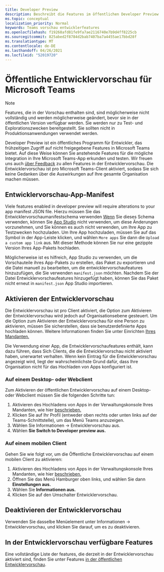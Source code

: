 ```yaml
---
title: Developer Preview
description: Beschreibt die Features im öffentlichen Developer Preview von Microsoft Teams
ms.topic: conceptual
localization_priority: Normal
keywords: Teams vorschau entwicklerfeatures
ms.openlocfilehash: f19268afd81fe9fa7ae2116740e7b9d4ff8225cb
ms.sourcegitcommit: 825abed2f8784d2bab7407ba7a4455ae17bbd28f
ms.translationtype: MT
ms.contentlocale: de-DE
ms.lasthandoff: 04/26/2021
ms.locfileid: "52019720"
---
```

# <a name="public-developer-preview-for-microsoft-teams"></a>Öffentliche Entwicklervorschau für Microsoft Teams

>[!NOTE]
>Features, die in der Vorschau enthalten sind, sind möglicherweise nicht vollständig und werden möglicherweise geändert, bevor sie in der öffentlichen Version verfügbar werden. Sie werden nur zu Test- und Explorationszwecken bereitgestellt. Sie sollten nicht in Produktionsanwendungen verwendet werden.

Developer Preview ist ein öffentliches Programm für Entwickler, das frühzeitigen Zugriff auf nicht freigegebene Features in Microsoft Teams bietet. Auf diese Weise können Sie anstehende Features für die mögliche Integration in Ihre Microsoft Teams-App erkunden und testen. Wir freuen uns auch [über Feedback](~/feedback.md) zu allen Features in der Entwicklervorschau. Die Entwicklervorschau ist pro Microsoft Teams-Client aktiviert, sodass Sie sich keine Gedanken über die Auswirkungen auf Ihre gesamte Organisation machen müssen.

## <a name="developer-preview-app-manifest"></a>Entwicklervorschau-App-Manifest

Viele features enabled in developer preview will require alterations to your app manifest JSON file. Hierzu müssen Sie das Entwicklervorschaumanifestschema verwenden [Wenn](~/resources/schema/manifest-schema-dev-preview.md) Sie dieses Schema verwenden, können Sie [App Studio](~/concepts/build-and-test/app-studio-overview.md) nicht verwenden, um diese Änderungen vorzunehmen, und Sie können es auch nicht verwenden, um Ihre App zu Testzwecken hochzuladen. Um Ihre App hochzuladen, müssen Sie auf das Symbol in der App-Leiste klicken, und wählen `More apps` Sie dann die `Upload a custom app link` aus. Mit dieser Methode können Sie nur eine gezippte Version Ihres App-Pakets hochladen.

Möglicherweise ist es hilfreich, App Studio zu verwenden, um die Vorschauteile ihres App-Pakets zu erstellen, das Paket zu exportieren und die Datei manuell zu bearbeiten, um die entwicklervorschaufeatures hinzuzufügen, die Sie verwenden `manifest.json` möchten. Nachdem Sie der Datei Entwicklervorschaufeatures hinzugefügt haben, können Sie das Paket nicht erneut in `manifest.json` App Studio importieren.

## <a name="enable-developer-preview"></a>Aktivieren der Entwicklervorschau

Die Entwicklervorschau ist pro Client aktiviert, die Option zum Aktivieren der Entwicklervorschau wird jedoch auf Organisationsebene gesteuert. Um die Option zum Aktivieren der Entwicklervorschau für eine Person zu aktivieren, müssen Sie sicherstellen, dass sie benutzerdefinierte Apps hochladen können. Weitere Informationen finden Sie unter Einrichten [Ihres Mandanten.](~/concepts/build-and-test/prepare-your-o365-tenant.md)

Die Verwendung einer App, die Entwicklervorschaufeatures enthält, kann dazu führen, dass Sich Clients, die die Entwicklervorschau nicht aktiviert haben, unerwartet verhalten. Wenn kein Eintrag für die Entwicklervorschau angezeigt wird, liegt der wahrscheinlichste Grund dafür, dass Ihre Organisation nicht für das Hochladen von Apps konfiguriert ist.

### <a name="on-a-desktop-or-web-client"></a>Auf einem Desktop- oder Webclient

Zum Aktivieren der öffentlichen Entwicklervorschau auf einem Desktop- oder Webclient müssen Sie die folgenden Schritte tun:

1. Aktivieren des Hochladens von Apps in der Verwaltungskonsole Ihres Mandanten, wie hier [beschrieben.](~/concepts/build-and-test/prepare-your-o365-tenant.md)
1. Klicken Sie auf Ihr Profil (entweder oben rechts oder unten links auf der Teams-Schnittstelle), um das Menü Teams anzuzeigen.
1. Wählen Sie Informationen → Entwicklervorschau aus.
1. Wählen **Sie Switch to Developer preview aus.**

### <a name="on-a-mobile-client"></a>Auf einem mobilen Client

Gehen Sie wie folgt vor, um die Öffentliche Entwicklervorschau auf einem mobilen Client zu aktivieren:

1. Aktivieren des Hochladens von Apps in der Verwaltungskonsole Ihres Mandanten, wie hier [beschrieben.](~/concepts/build-and-test/prepare-your-o365-tenant.md)
1. Öffnen Sie das Menü Hamburger oben links, und wählen Sie dann **Einstellungen aus.**
1. Wählen Sie **Informationen aus.**
1. Klicken Sie auf den Umschalter Entwicklervorschau.

## <a name="disable-developer-preview"></a>Deaktivieren der Entwicklervorschau

Verwenden Sie dasselbe Menüelement unter Informationen → Entwicklervorschau, und klicken Sie darauf, um es zu deaktivieren.

## <a name="features-available-in-developer-preview"></a>In der Entwicklervorschau verfügbare Features

Eine vollständige Liste der features, die derzeit in der Entwicklervorschau aktiviert sind, finden Sie unter Features [in der öffentlichen Entwicklervorschau](../../resources/dev-preview/developer-preview-features.md).
